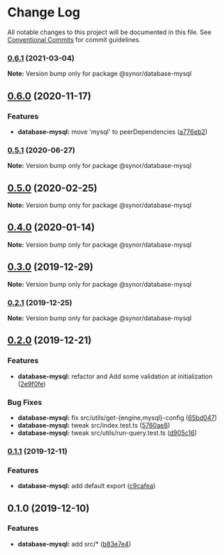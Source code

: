# Change Log

All notable changes to this project will be documented in this file.
See [Conventional Commits](https://conventionalcommits.org) for commit guidelines.

### [0.6.1](https://github.com/Synor/synor/compare/@synor/database-mysql@0.6.0...@synor/database-mysql@0.6.1) (2021-03-04)

**Note:** Version bump only for package @synor/database-mysql





## [0.6.0](https://github.com/Synor/synor/compare/@synor/database-mysql@0.5.1...@synor/database-mysql@0.6.0) (2020-11-17)


### Features

* **database-mysql:** move 'mysql' to peerDependencies ([a776eb2](https://github.com/Synor/synor/commit/a776eb227ab1a7e9fbdc1e1576a7ad344e0303c8))



### [0.5.1](https://github.com/Synor/synor/compare/@synor/database-mysql@0.5.0...@synor/database-mysql@0.5.1) (2020-06-27)

**Note:** Version bump only for package @synor/database-mysql





## [0.5.0](https://github.com/Synor/synor/compare/@synor/database-mysql@0.4.0...@synor/database-mysql@0.5.0) (2020-02-25)

**Note:** Version bump only for package @synor/database-mysql





## [0.4.0](https://github.com/Synor/synor/compare/@synor/database-mysql@0.3.0...@synor/database-mysql@0.4.0) (2020-01-14)

**Note:** Version bump only for package @synor/database-mysql





## [0.3.0](https://github.com/Synor/synor/compare/@synor/database-mysql@0.2.1...@synor/database-mysql@0.3.0) (2019-12-29)

**Note:** Version bump only for package @synor/database-mysql





### [0.2.1](https://github.com/Synor/synor/compare/@synor/database-mysql@0.2.0...@synor/database-mysql@0.2.1) (2019-12-25)

**Note:** Version bump only for package @synor/database-mysql





## [0.2.0](https://github.com/Synor/synor/compare/@synor/database-mysql@0.1.0...@synor/database-mysql@0.2.0) (2019-12-21)


### Features

* **database-mysql:** refactor and Add some validation at initialization ([2e9f0fe](https://github.com/Synor/synor/commit/2e9f0fe8c8bdc24dcbaacc8fdf37634762903221))

### Bug Fixes

* **database-mysql:** fix src/utils/get-{engine,mysql}-config ([65bd047](https://github.com/Synor/synor/commit/65bd0477bed9e9efb5e29513d13c414fbae7075a))
* **database-mysql:** tweak src/index.test.ts ([5760ae8](https://github.com/Synor/synor/commit/5760ae832f7b7f78080a9ffe0d566a624eed72b3))
* **database-mysql:** tweak src/utils/run-query.test.ts ([d905c16](https://github.com/Synor/synor/commit/d905c1664875d626eb0c53d00ccb22c49923ebed))



### [0.1.1](https://github.com/Synor/synor/compare/@synor/database-mysql@0.1.0...@synor/database-mysql@0.1.1) (2019-12-11)


### Features

* **database-mysql:** add default export ([c9cafea](https://github.com/Synor/synor/commit/c9cafea4db60eaffa738c098b3ad4b9d08485050))



## 0.1.0 (2019-12-10)


### Features

* **database-mysql:** add src/* ([b83e7e4](https://github.com/Synor/synor/commit/b83e7e48a8cf0220ed0b477c71c98e077e60f266))

